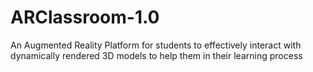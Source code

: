 # ARClassroom-1.0
 An Augmented Reality Platform for students to effectively interact with dynamically rendered 3D models to help them in their learning process
